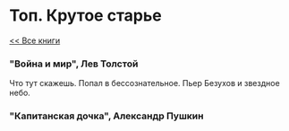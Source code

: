 # Топ. Крутое старье

[<< Все книги](../README.md)

### "Война и мир", Лев Толстой

Что тут скажешь. Попал в бессознательное. Пьер Безухов и звездное небо. 

### "Капитанская дочка", Александр Пушкин